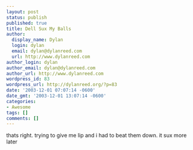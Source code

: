 ```yaml
---
layout: post
status: publish
published: true
title: Dell Sux My Balls
author:
  display_name: Dylan
  login: dylan
  email: dylan@dylanreed.com
  url: http://www.dylanreed.com
author_login: dylan
author_email: dylan@dylanreed.com
author_url: http://www.dylanreed.com
wordpress_id: 83
wordpress_url: http://dylanreed.org/?p=83
date: '2003-12-01 07:07:14 -0600'
date_gmt: '2003-12-01 13:07:14 -0600'
categories:
- Awesome
tags: []
comments: []
---
```

<p>thats right. trying to give me lip and i had to beat them down. it sux more later</p>

